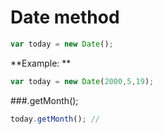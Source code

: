 # Date method

```js
var today = new Date(); 
```

**Example: **

```js
var today = new Date(2000,5,19);
```

###.getMonth();

```js
today.getMonth(); //
```

